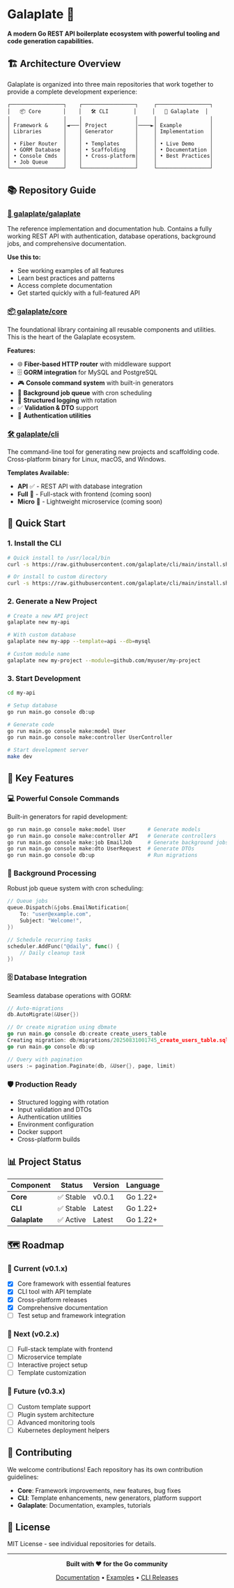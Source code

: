 # Galaplate 🚀

**A modern Go REST API boilerplate ecosystem with powerful tooling and code generation capabilities.**

## 🏗️ Architecture Overview

Galaplate is organized into three main repositories that work together to provide a complete development experience:

```
┌─────────────────┐    ┌─────────────────┐     ┌─────────────────┐
│   📦 Core       │    │   🛠️ CLI        │     │   🎯 Galaplate  │
│                 │    │                 │     │                 │
│ Framework &     │◄───│ Project         │────►│ Example         │
│ Libraries       │    │ Generator       │     │ Implementation  │
│                 │    │                 │     │                 │
│ • Fiber Router  │    │ • Templates     │     │ • Live Demo     │
│ • GORM Database │    │ • Scaffolding   │     │ • Documentation │
│ • Console Cmds  │    │ • Cross-platform│     │ • Best Practices│
│ • Job Queue     │    │                 │     │                 │
└─────────────────┘    └─────────────────┘     └─────────────────┘
```

## 📚 Repository Guide

### [🎯 galaplate/galaplate](https://github.com/galaplate/galaplate)
The reference implementation and documentation hub. Contains a fully working REST API with authentication, database operations, background jobs, and comprehensive documentation.

**Use this to:**
- See working examples of all features
- Learn best practices and patterns  
- Access complete documentation
- Get started quickly with a full-featured API

### [📦 galaplate/core](https://github.com/galaplate/core)
The foundational library containing all reusable components and utilities. This is the heart of the Galaplate ecosystem.

**Features:**
- 🌐 **Fiber-based HTTP router** with middleware support
- 🗄️ **GORM integration** for MySQL and PostgreSQL
- 🎮 **Console command system** with built-in generators
- 🔄 **Background job queue** with cron scheduling
- 📝 **Structured logging** with rotation
- ✅ **Validation & DTO** support
- 🔐 **Authentication utilities**

### [🛠️ galaplate/cli](https://github.com/galaplate/cli)
The command-line tool for generating new projects and scaffolding code. Cross-platform binary for Linux, macOS, and Windows.

**Templates Available:**
- **API** ✅ - REST API with database integration
- **Full** 🚧 - Full-stack with frontend (coming soon)
- **Micro** 🚧 - Lightweight microservice (coming soon)

## 🚀 Quick Start

### 1. Install the CLI
```bash
# Quick install to /usr/local/bin
curl -s https://raw.githubusercontent.com/galaplate/cli/main/install.sh -o /tmp/install.sh && chmod +x /tmp/install.sh && sudo /tmp/install.sh

# Or install to custom directory
curl -s https://raw.githubusercontent.com/galaplate/cli/main/install.sh -o /tmp/install.sh && chmod +x /tmp/install.sh && sudo /tmp/install.sh -d ~/.local/bin
```

### 2. Generate a New Project
```bash
# Create a new API project
galaplate new my-api

# With custom database
galaplate new my-app --template=api --db=mysql

# Custom module name
galaplate new my-project --module=github.com/myuser/my-project
```

### 3. Start Development
```bash
cd my-api

# Setup database
go run main.go console db:up

# Generate code
go run main.go console make:model User
go run main.go console make:controller UserController

# Start development server
make dev
```

## 🎯 Key Features

### 💻 Powerful Console Commands
Built-in generators for rapid development:
```bash
go run main.go console make:model User       # Generate models
go run main.go console make:controller API   # Generate controllers  
go run main.go console make:job EmailJob     # Generate background jobs
go run main.go console make:dto UserRequest  # Generate DTOs
go run main.go console db:up                 # Run migrations
```

### 🔄 Background Processing
Robust job queue system with cron scheduling:
```go
// Queue jobs
queue.Dispatch(&jobs.EmailNotification{
    To: "user@example.com",
    Subject: "Welcome!",
})

// Schedule recurring tasks
scheduler.AddFunc("@daily", func() {
    // Daily cleanup task
})
```

### 🗄️ Database Integration
Seamless database operations with GORM:
```go
// Auto-migrations
db.AutoMigrate(&User{})

// Or create migration using dbmate
go run main.go console db:create create_users_table
Creating migration: db/migrations/20250831001745_create_users_table.sql
go run main.go console db:up

// Query with pagination
users := pagination.Paginate(db, &User{}, page, limit)
```

### 🛡️ Production Ready
- Structured logging with rotation
- Input validation and DTOs
- Authentication utilities
- Environment configuration
- Docker support
- Cross-platform builds

## 📊 Project Status

| Component | Status | Version | Language |
|-----------|--------|---------|-----------|
| **Core** | ✅ Stable | v0.0.1 | Go 1.22+ |
| **CLI** | ✅ Stable | Latest | Go 1.22+ |
| **Galaplate** | ✅ Active | Latest | Go 1.22+ |

## 🗺️ Roadmap

### 🎯 Current (v0.1.x)
- [x] Core framework with essential features
- [x] CLI tool with API template
- [x] Cross-platform releases
- [x] Comprehensive documentation
- [ ] Test setup and framework integration

### 🚀 Next (v0.2.x)
- [ ] Full-stack template with frontend
- [ ] Microservice template
- [ ] Interactive project setup
- [ ] Template customization

### 🔮 Future (v0.3.x)
- [ ] Custom template support
- [ ] Plugin system architecture
- [ ] Advanced monitoring tools
- [ ] Kubernetes deployment helpers

## 🤝 Contributing

We welcome contributions! Each repository has its own contribution guidelines:

- **Core**: Framework improvements, new features, bug fixes
- **CLI**: Template enhancements, new generators, platform support
- **Galaplate**: Documentation, examples, tutorials

## 📄 License

MIT License - see individual repositories for details.

---

<div align="center">

**Built with ❤️ for the Go community**

[Documentation](https://github.com/galaplate/galaplate/tree/main/docs) • [Examples](https://github.com/galaplate/galaplate) • [CLI Releases](https://github.com/galaplate/cli/releases)

</div>
